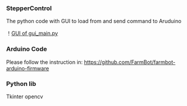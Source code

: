 ### StepperControl
The python code with GUI to load  from and send command to Aruduino

！[GUI of gui_main.py](./GUI_1.png)
### Arduino Code
Please follow the instruction in: 
    https://github.com/FarmBot/farmbot-arduino-firmware 

### Python lib
Tkinter
opencv




